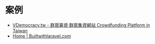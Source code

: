# 案例

* [VDemocracy.tw - 群眾募資‧群眾集資網站 Crowdfunding Platform in Taiwan](http://www.vdemocracy.tw/)
* [Home | Builtwithlaravel.com](http://builtwithlaravel.com/)
